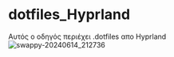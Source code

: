 # dotfiles_Hyprland
Αυτός ο οδηγός περιέχει .dotfiles  απο  Hyprland
![swappy-20240614_212736](https://github.com/HellasDev/dotfiles_Hyprland/assets/148919072/96cacc02-0b61-407b-8d39-21751f7298c3)
